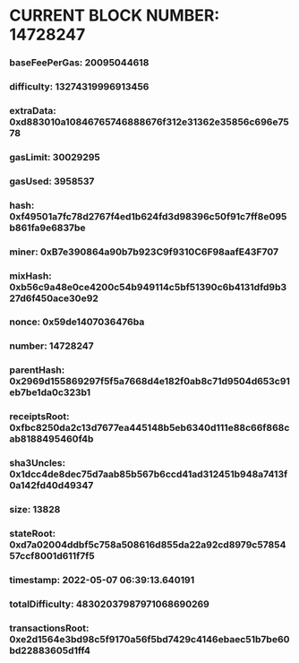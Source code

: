 # CURRENT BLOCK NUMBER: 14728247

### baseFeePerGas: 20095044618
### difficulty: 13274319996913456
### extraData: 0xd883010a10846765746888676f312e31362e35856c696e7578
### gasLimit: 30029295
### gasUsed: 3958537
### hash: 0xf49501a7fc78d2767f4ed1b624fd3d98396c50f91c7ff8e095b861fa9e6837be
### miner: 0xB7e390864a90b7b923C9f9310C6F98aafE43F707
### mixHash: 0xb56c9a48e0ce4200c54b949114c5bf51390c6b4131dfd9b327d6f450ace30e92
### nonce: 0x59de1407036476ba
### number: 14728247
### parentHash: 0x2969d155869297f5f5a7668d4e182f0ab8c71d9504d653c91eb7be1da0c323b1
### receiptsRoot: 0xfbc8250da2c13d7677ea445148b5eb6340d111e88c66f868cab8188495460f4b
### sha3Uncles: 0x1dcc4de8dec75d7aab85b567b6ccd41ad312451b948a7413f0a142fd40d49347
### size: 13828
### stateRoot: 0xd7a02004ddbf5c758a508616d855da22a92cd8979c5785457ccf8001d611f7f5
### timestamp: 2022-05-07 06:39:13.640191
### totalDifficulty: 48302037987971068690269
### transactionsRoot: 0xe2d1564e3bd98c5f9170a56f5bd7429c4146ebaec51b7be60bd22883605d1ff4
